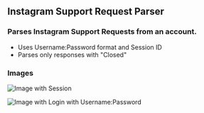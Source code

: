 ## Instagram Support Request Parser

### Parses Instagram Support Requests from an account.
- Uses Username:Password format and Session ID
- Parses only responses with "Closed"

### Images

![Image with Session](https://i.ibb.co/P11cKP0/image.png)


![Image with Login with Username:Password](https://i.ibb.co/nbrsNgk/image.png)
